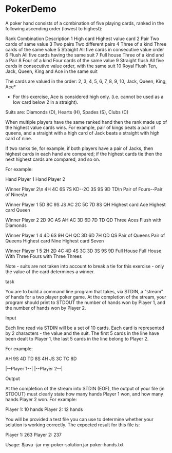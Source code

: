 # PokerDemo

A poker hand consists of a combination of five playing cards, ranked in the following ascending order (lowest to highest):

Rank Combination Description
1 High card Highest value card
2 Pair Two cards of same value
3 Two pairs Two different pairs
4 Three of a kind Three cards of the same value
5 Straight All five cards in consecutive value order
6 Flush All five cards having the same suit
7 Full house Three of a kind and a Pair
8 Four of a kind Four cards of the same value
9 Straight flush All five cards in consecutive value order, with the same suit
10 Royal Flush Ten, Jack, Queen, King and Ace in the same suit

The cards are valued in the order:
2, 3, 4, 5, 6, 7, 8, 9, 10, Jack, Queen, King, Ace*
* For this exercise, Ace is considered high only. (i.e. cannot be used as a low card below 2 in a straight).

Suits are:
Diamonds (D), Hearts (H), Spades (S), Clubs (C)

When multiple players have the same ranked hand then the rank made up of the highest value cards wins. For example, pair of kings beats a
pair of queens, and a straight with a high card of Jack beats a straight with high card of nine.

If two ranks tie, for example, if both players have a pair of Jacks, then highest cards in each hand are compared; if the highest cards tie then the
next highest cards are compared, and so on.

For example:

Hand Player 1    Hand  Player 2   

Winner Player 2\n
4H 4C 6S 7S KD--2C 3S 9S 9D TD\n
Pair of Fours--Pair of Nines\n


Winner Player 1
5D 8C 9S JS AC     2C 5C 7D 8S QH
Highest card Ace   Highest card Queen



Winner Player 2
2D 9C AS AH AC  3D 6D 7D TD QD
Three Aces      Flush with Diamonds



Winner Player 1
4 4D 6S 9H QH QC   3D 6D 7H QD QS
Pair of Queens     Pair of Queens
Highest card Nine  Highest card Seven


Winner Player 1
5 2H 2D 4C 4D 4S   3C 3D 3S 9S 9D
Full House         Full House
With Three Fours   with Three Threes


Note - suits are not taken into account to break a tie for this exercise - only the value of the card determines a winner.

task

You are to build a command line program that takes, via STDIN, a "stream" of hands for a two player poker game. At the completion of the
stream, your program should print to STDOUT the number of hands won by Player 1, and the number of hands won by Player 2.

Input

Each line read via STDIN will be a set of 10 cards. Each card is represented by 2 characters - the value and the suit. The first 5 cards in the line
have been dealt to Player 1, the last 5 cards in the line belong to Player 2.

For example:

AH 9S 4D TD 8S 4H JS 3C TC 8D

|--Player 1--| |--Player 2--|

Output

At the completion of the stream into STDIN (EOF), the output of your file (in STDOUT) must clearly state how many hands Player 1 won, and how
many hands Player 2 won. For example:

Player 1: 10 hands
Player 2: 12 hands

You will be provided a test file you can use to determine whether your solution is working correctly. The expected result for this file is:

Player 1: 263
Player 2: 237

Usage:
$java -jar my-poker-solution.jar poker-hands.txt

